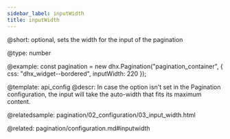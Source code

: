 ```yaml
---
sidebar_label: inputWidth
title: inputWidth
---          
```


@short: 
optional, sets the width for the input of the pagination




@type: number

@example: 
const pagination = new dhx.Pagination("pagination_container", {
    css: "dhx_widget--bordered",
    inputWidth: 220 
});


@template:	api_config
@descr: 
In case the option isn't set in the Pagination configuration, the input will take the auto-width that fits its maximum content.

@relatedsample:
pagination/02_configuration/03_input_width.html

@related: pagination/configuration.md#inputwidth 
